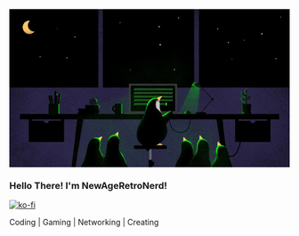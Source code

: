 <img src="./penguin_code.jpg" align="center"/>

### Hello There! I'm NewAgeRetroNerd!

[![ko-fi](https://ko-fi.com/img/githubbutton_sm.svg)](https://ko-fi.com/W7W1116ERJ)

Coding | Gaming | Networking | Creating
